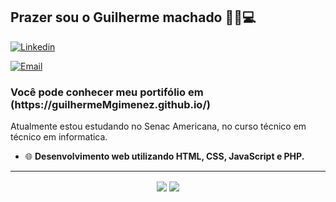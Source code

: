 <h2>Prazer sou o Guilherme machado 👦🏼💻</h2>

[![Linkedin](https://img.shields.io/badge/-LinkedIn-blue?style=flat&logo=Linkedin&logoColor=white)](https://www.linkedin.com/in/guilherme-machado-gimenez-7125b6255/)

[![Email](https://img.shields.io/badge/-Outlook-blue?style=flat&logo=Mail&logoColor=white)](mailto:machadoguilherme680@gmail.com)
<h3>Você pode conhecer meu portifólio em (https://guilhermeMgimenez.github.io/)</h3>
Atualmente estou estudando no Senac Americana, no curso técnico em técnico em informatica. 

- 🌐 <b>Desenvolvimento web utilizando HTML, CSS, JavaScript e PHP.</b>
<hr>
<p align="center"> 
  <img align="center" src="https://github-readme-stats.vercel.app/api?username=guilhermeMgimenez&show_icons=true&layout=compact" />
  <img align="center" src="https://github-readme-stats.vercel.app/api/top-langs/?username=guilhermeMgimenez&show_icons=true&layout=compact" />
</p>
